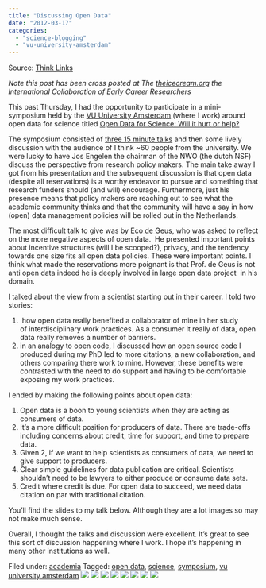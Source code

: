 ```yaml
---
title: "Discussing Open Data"
date: "2012-03-17"
categories: 
  - "science-blogging"
  - "vu-university-amsterdam"
---
```


Source: [Think Links](http://thinklinks.wordpress.com/feed/)

_Note this post has been cross posted at The [theicecream.org](http://theicecream.org/?p=1380) the International Collaboration of Early Career Researchers_ 

This past Thursday, I had the opportunity to participate in a mini-symposium held by the [VU University Amsterdam](http://www.vu.nl) (where I work) around open data for science titled [Open Data for Science: Will it hurt or help?](http://public1.tripolis.com/preview?I2y6qeugOE_lJ2ARJDK3GXH8ag665maJB7IX1aHrAWS4a3DzFVxr0AOs4B8ekLHN)

The symposium consisted of [three 15 minute talks](http://www.vu.nl/en/news-agenda/agenda/2012/jan-mar/15-maart-open-data.asp) and then some lively discussion with the audience of I think ~60 people from the university. We were lucky to have Jos Engelen the chairman of the NWO (the dutch NSF) discuss the perspective from research policy makers. The main take away I got from his presentation and the subsequent discussion is that open data (despite all reservations) is a worthy endeavor to pursue and something that research funders should (and will) encourage. Furthermore, just his presence means that policy makers are reaching out to see what the academic community thinks and that the community will have a say in how (open) data management policies will be rolled out in the Netherlands.

The most difficult talk to give was by [Eco de Geus](http://www.psy.vu.nl/nl/over-de-faculteit/medewerkers-alfabetisch/medewerkers-f-h/jcn-geus/index.asp), who was asked to reflect on the more negative aspects of open data.  He presented important points about incentive structures (will I be scooped?), privacy, and the tendency towards one size fits all open data policies. These were important points. I think what made the reservations more poignant is that Prof. de Geus is not anti open data indeed he is deeply involved in large open data project  in his domain.

I talked about the view from a scientist starting out in their career. I told two stories:

1.  how open data really benefited a collaborator of mine in her study of interdisciplinary work practices. As a consumer it really of data, open data really removes a number of barriers.
2. in an analogy to open code, I discussed how an open source code I produced during my PhD led to more citations, a new collaboration, and others comparing there work to mine. However, these benefits were contrasted with the need to do support and having to be comfortable exposing my work practices.

I ended by making the following points about open data:

1. Open data is a boon to young scientists when they are acting as consumers of data.
2. It’s a more difficult position for producers of data. There are trade-offs including concerns about credit, time for support, and time to prepare data.
3. Given 2, if we want to help scientists as consumers of data, we need to give support to producers.
4. Clear simple guidelines for data publication are critical. Scientists shouldn’t need to be lawyers to either produce or consume data sets.
5. Credit where credit is due. For open data to succeed, we need data citation on par with traditional citation.

You’ll find the slides to my talk below. Although they are a lot images so may not make much sense.

Overall, I thought the talks and discussion were excellent. It’s great to see this sort of discussion happening where I work. I hope it’s happening in many other institutions as well.

  
Filed under: [academia](https://thinklinks.wordpress.com/category/academia/) Tagged: [open data](https://thinklinks.wordpress.com/tag/open-data/), [science](https://thinklinks.wordpress.com/tag/science/), [symposium](https://thinklinks.wordpress.com/tag/symposium/), [vu university amsterdam](https://thinklinks.wordpress.com/tag/vu-university-amsterdam/) [![](http://feeds.wordpress.com/1.0/comments/thinklinks.wordpress.com/377/)](http://feeds.wordpress.com/1.0/gocomments/thinklinks.wordpress.com/377/) [![](http://feeds.wordpress.com/1.0/delicious/thinklinks.wordpress.com/377/)](http://feeds.wordpress.com/1.0/godelicious/thinklinks.wordpress.com/377/) [![](http://feeds.wordpress.com/1.0/facebook/thinklinks.wordpress.com/377/)](http://feeds.wordpress.com/1.0/gofacebook/thinklinks.wordpress.com/377/) [![](http://feeds.wordpress.com/1.0/twitter/thinklinks.wordpress.com/377/)](http://feeds.wordpress.com/1.0/gotwitter/thinklinks.wordpress.com/377/) [![](http://feeds.wordpress.com/1.0/stumble/thinklinks.wordpress.com/377/)](http://feeds.wordpress.com/1.0/gostumble/thinklinks.wordpress.com/377/) [![](http://feeds.wordpress.com/1.0/digg/thinklinks.wordpress.com/377/)](http://feeds.wordpress.com/1.0/godigg/thinklinks.wordpress.com/377/) [![](http://feeds.wordpress.com/1.0/reddit/thinklinks.wordpress.com/377/)](http://feeds.wordpress.com/1.0/goreddit/thinklinks.wordpress.com/377/) ![](http://stats.wordpress.com/b.gif?host=thinklinks.wordpress.com&blog=5274753&post=377&subd=thinklinks&ref=&feed=1)
